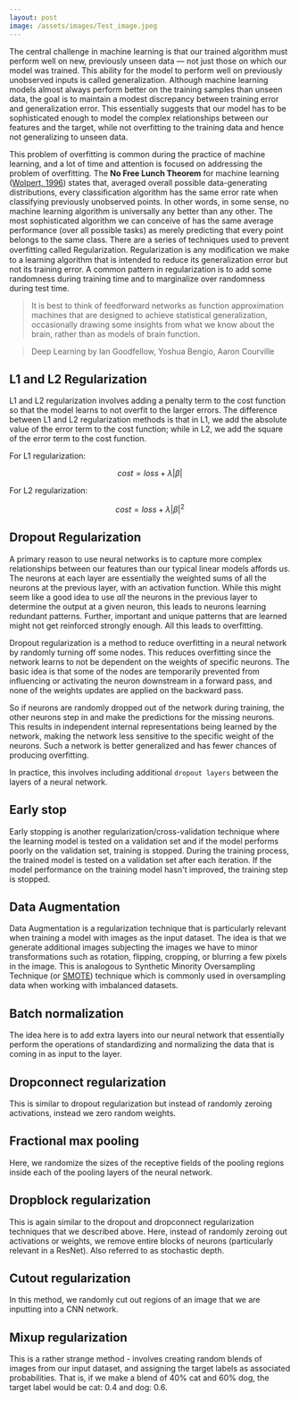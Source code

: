 ```yaml
---
layout: post
image: /assets/images/Test_image.jpeg
---
```


The central challenge in machine learning is that our trained algorithm must perform well on new, previously unseen data — not just those on which our model was trained. This ability for the model to perform well on previously unobserved inputs is called generalization. Although machine learning models almost always perform better on the training samples than unseen data, the goal is to maintain a modest discrepancy between training error and generalization error. This essentially suggests that our model has to be sophisticated enough to model the complex relationships between our features and the target, while not overfitting to the training data and hence not generalizing to unseen data.

This problem of overfitting is common during the practice of machine learning, and a lot of time and attention is focused on addressing the problem of overfitting. The **No Free Lunch Theorem** for machine learning ([Wolpert, 1996][Wolpert-1996]) states that, averaged overall possible data-generating distributions, every classification algorithm has the same error rate when classifying previously unobserved points. In other words, in some sense, no machine learning algorithm is universally any better than any other. The most sophisticated algorithm we can conceive of has the same average performance (over all possible tasks) as merely predicting that every point belongs to the same class. There are a series of techniques used to prevent overfitting called Regularization. Regularization is any modiﬁcation we make to a learning algorithm that is intended to reduce its generalization error but not its training error. A common pattern in regularization is to add some randomness during training time and to marginalize over randomness during test time.

> It is best to think of feedforward networks as function approximation machines that are designed to achieve statistical generalization, occasionally drawing some insights from what we know about the brain, rather than as models of brain function.

> Deep Learning by Ian Goodfellow, Yoshua Bengio, Aaron Courville


## L1 and L2 Regularization

L1 and L2 regularization involves adding a penalty term to the cost function so that the model learns to not overfit to the larger errors. The difference between L1 and L2 regularization methods is that in L1, we add the absolute value of the error term to the cost function; while in L2, we add the square of the error term to the cost function.

For L1 regularization:

```math
cost = loss + \lambda |\beta|
```

For L2 regularization:

```math
cost = loss + \lambda |\beta|^2
```


## Dropout Regularization

A primary reason to use neural networks is to capture more complex relationships between our features than our typical linear models affords us. The neurons at each layer are essentially the weighted sums of all the neurons at the previous layer, with an activation function. While this might seem like a good idea to use _all_ the neurons in the previous layer to determine the output at a given neuron, this leads to neurons learning redundant patterns. Further, important and unique patterns that are learned might not get reinforced strongly enough. All this leads to overfitting.

Dropout regularization is a method to reduce overfitting in a neural network by randomly turning off some nodes. This reduces overfitting since the network learns to not be dependent on the weights of specific neurons. The basic idea is that some of the nodes are temporarily prevented from influencing or activating the neuron downstream in a forward pass, and none of the weights updates are applied on the backward pass.

So if neurons are randomly dropped out of the network during training, the other neurons step in and make the predictions for the missing neurons. This results in independent internal representations being learned by the network, making the network less sensitive to the specific weight of the neurons. Such a network is better generalized and has fewer chances of producing overfitting.

In practice, this involves including additional `dropout layers` between the layers of a neural network.


## Early stop

Early stopping is another regularization/cross-validation technique where the learning model is tested on a validation set and if the model performs poorly on the validation set, training is stopped. During the training process, the trained model is tested on a validation set after each iteration. If the model performance on the training model hasn't improved, the training step is stopped.


## Data Augmentation

Data Augmentation is a regularization technique that is particularly relevant when training a model with images as the input dataset. The idea is that we generate additional images subjecting the images we have to minor transformations such as rotation, flipping, cropping, or blurring a few pixels in the image. This is analogous to Synthetic Minority Oversampling Technique (or [SMOTE][SMOTE]) technique which is commonly used in oversampling data when working with imbalanced datasets.  


## Batch normalization

The idea here is to add extra layers into our neural network that essentially perform the operations of standardizing and normalizing the data that is coming in as input to the layer.


## Dropconnect regularization

This is similar to dropout regularization but instead of randomly zeroing activations, instead we zero random weights.

## Fractional max pooling

Here, we randomize the sizes of the receptive fields of the pooling regions inside each of the pooling layers of the neural network.

## Dropblock regularization

This is again similar to the dropout and dropconnect regularization techniques that we described above. Here, instead of randomly zeroing out activations or weights, we remove entire blocks of neurons (particularly relevant in a ResNet). Also referred to as stochastic depth.

## Cutout regularization

In this method, we randomly cut out regions of an image that we are inputting into a CNN network.

## Mixup regularization

This is a rather strange method - involves creating random blends of images from our input dataset, and assigning the target labels as associated probabilities. That is, if we make a blend of 40% cat and 60% dog, the target label would be cat: 0.4 and dog: 0.6.

[Wolpert-1996]: https://direct.mit.edu/neco/article-abstract/8/7/1341/6016/The-Lack-of-A-Priori-Distinctions-Between-Learning
[SMOTE]: https://arxiv.org/abs/1106.1813

